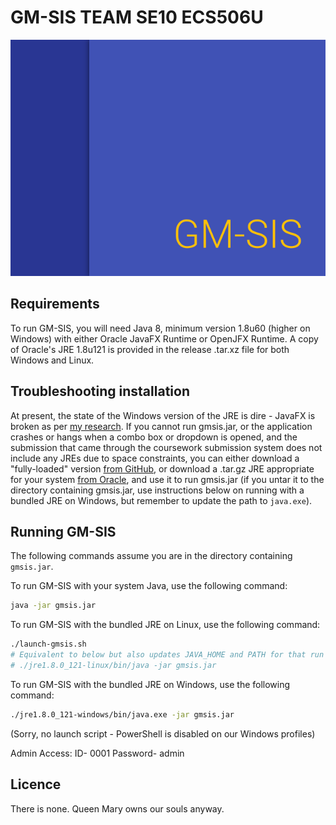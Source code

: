 # GM-SIS TEAM SE10 ECS506U

![GM-SIS graphic](GM-SIS/src/gmsis/ui/gmsis-splash.png)


## Requirements

To run GM-SIS, you will need Java 8, minimum version 1.8u60 (higher on Windows) with either Oracle JavaFX Runtime or OpenJFX Runtime.
A copy of Oracle's JRE 1.8u121 is provided in the release .tar.xz file for both Windows and Linux.

## Troubleshooting installation

At present, the state of the Windows version of the JRE is dire - JavaFX is broken as per
[my research](http://qmplus.qmul.ac.uk/mod/forum/discuss.php?d=127475).
If you cannot run gmsis.jar, or the application crashes or hangs when a combo box or dropdown
is opened, and the submission that came through the coursework submission
system does not include any JREs due to space constraints, you can either download a
"fully-loaded" version [from GitHub](https://github.research.its.qmul.ac.uk/ecs506u/SE10/releases),
or download a .tar.gz JRE appropriate for your system
[from Oracle](http://www.oracle.com/technetwork/java/javase/downloads/jre8-downloads-2133155.html),
and use it to run gmsis.jar (if you untar it to the directory containing gmsis.jar,
use instructions below on running with a bundled JRE on Windows, but remember to update the
path to `java.exe`).

## Running GM-SIS

The following commands assume you are in the directory containing `gmsis.jar`.

To run GM-SIS with your system Java, use the following command:

```bash
java -jar gmsis.jar
```

To run GM-SIS with the bundled JRE on Linux, use the following command:

```bash
./launch-gmsis.sh
# Equivalent to below but also updates JAVA_HOME and PATH for that run
# ./jre1.8.0_121-linux/bin/java -jar gmsis.jar
```

To run GM-SIS with the bundled JRE on Windows, use the following command:

```bash
./jre1.8.0_121-windows/bin/java.exe -jar gmsis.jar
```

(Sorry, no launch script - PowerShell is disabled on our Windows profiles)

Admin Access: ID- 0001 Password- admin

## Licence

There is none. Queen Mary owns our souls anyway.
